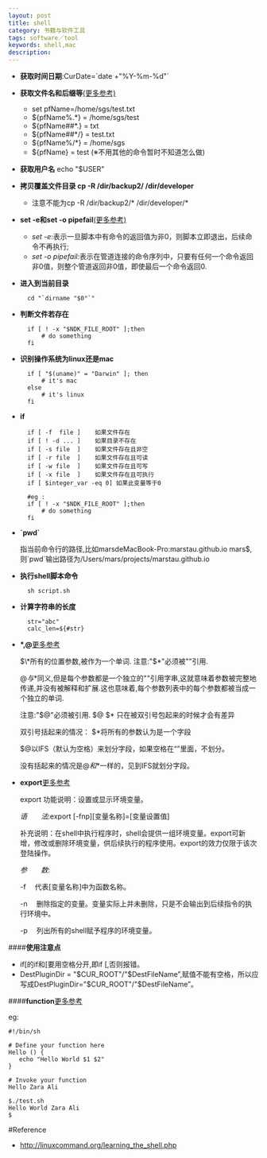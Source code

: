 ```yaml
---
layout: post
title: shell
category: 书籍与软件工具
tags: software／tool
keywords: shell,mac
description: 
---
```

* **获取时间日期**:CurDate=\`date +"%Y-%m-%d"\`
* **获取文件名和后缀等**[(更多参考)](http://bbs.chinaunix.net/thread-1825455-1-1.html)
  * set pfName=/home/sgs/test.txt
  * ${pfName%.*}   = /home/sgs/test
  * ${pfName##*.} = txt
  * ${pfName##*/} = test.txt
  * ${pfName%/*}   = /home/sgs
  * ${pfName}     = test (※不用其他的命令暂时不知道怎么做)
  
* **获取用户名** echo "$USER"

* **拷贝覆盖文件目录 cp -R /dir/backup2/ /dir/developer**
	* 注意不能为cp -R /dir/backup2/\* /dir/developer/\*
	
* **set -e和set -o pipefail**[(更多参考)](http://blog.csdn.net/t0nsha/article/details/8606886)
    * *set -e*:表示一旦脚本中有命令的返回值为非0，则脚本立即退出，后续命令不再执行;
    * *set -o pipefail*:表示在管道连接的命令序列中，只要有任何一个命令返回非0值，则整个管道返回非0值，即使最后一个命令返回0.

* **进入到当前目录**

        cd "`dirname "$0"`"
* **判断文件若存在**

        if [ ! -x "$NDK_FILE_ROOT" ];then
        	# do something
        fi

* **识别操作系统为linux还是mac**

        if [ "$(uname)" = "Darwin" ]; then
        	# it's mac
        else
        	# it's linux
        fi

* **if**

        if [ -f  file ]    如果文件存在
        if [ ! -d ... ]    如果目录不存在
        if [ -s file  ]    如果文件存在且非空 
        if [ -r file  ]    如果文件存在且可读
        if [ -w file  ]    如果文件存在且可写
        if [ -x file  ]    如果文件存在且可执行
        if [ $integer_var -eq 0] 如果此变量等于0
        
        #eg :
        if [ ! -x "$NDK_FILE_ROOT" ];then
        	# do something
        fi
* **\`pwd\`**
  
  指当前命令行的路径,比如marsdeMacBook-Pro:marstau.github.io mars$,则\`pwd\`输出路径为/Users/mars/projects/marstau.github.io

* **执行shell脚本命令**
        
        sh script.sh

* **计算字符串的长度**

        str="abc"
        calc_len=${#str}
* **$*,$@**[更多参考](http://hi.baidu.com/chorchee/item/19b8c44470e7a42311ee1e30)

    $\*所有的位置参数,被作为一个单词. 注意:"$\*"必须被""引用.
    
    $@与$\*同义,但是每个参数都是一个独立的""引用字串,这就意味着参数被完整地传递,并没有被解释和扩展.这也意味着,每个参数列表中的每个参数都被当成一个独立的单词.
  
    注意:"$@"必须被引用. $@ $\* 只在被双引号包起来的时候才会有差异
  
    双引号括起来的情况：
    $\*将所有的参数认为是一个字段
  
    $@以IFS（默认为空格）来划分字段，如果空格在“”里面，不划分。
  
    没有括起来的情况是$@和$*一样的，见到IFS就划分字段。
* **export**[更多参考](http://www.cnblogs.com/zhangze/articles/1832542.html)

    export 功能说明：设置或显示环境变量。

    *语　　法*:export [-fnp][变量名称]=[变量设置值]
    
    补充说明：在shell中执行程序时，shell会提供一组环境变量。export可新增，修改或删除环境变量，供后续执行的程序使用。export的效力仅限于该次登陆操作。
    
    *参　　数*:
    
     -f 　代表[变量名称]中为函数名称。
    	
     -n 　删除指定的变量。变量实际上并未删除，只是不会输出到后续指令的执行环境中。
    	
     -p 　列出所有的shell赋予程序的环境变量。

####**使用注意点**
* if[的if和[要用空格分开,即if [,否则报错。
* DestPluginDir = "\$CUR_ROOT"/"\$DestFileName”,赋值不能有空格，所以应写成DestPluginDir="\$CUR_ROOT"/"\$DestFileName”。

####**function**[更多参考](http://www.tutorialspoint.com/unix/unix-shell-functions.htm)

eg:

```
#!/bin/sh

# Define your function here
Hello () {
   echo "Hello World $1 $2"
}

# Invoke your function
Hello Zara Ali
```

```
$./test.sh
Hello World Zara Ali
$
```

#Reference
* <http://linuxcommand.org/learning_the_shell.php>
